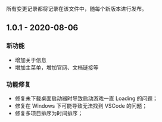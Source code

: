 所有变更记录都将记录在该文件中，随每个新版本进行发布。

## 1.0.1 - 2020-08-06

### 新功能

- 增加关于信息
- 增加主菜单，增加官网、文档链接等

### 功能修复

- 修复未下载桌面启动器时导致启动游戏一直 Loading 的问题；
- 修复在 Windows 下可能导致无法找到 VSCode 的问题；
- 修复多项目排序为时间排序；

